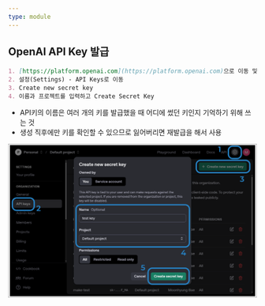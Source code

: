 ```yaml
---
type: module
---
```

## OpenAI API Key 발급

```markdown
1. [https://platform.openai.com](https://platform.openai.com)으로 이동 및 로그인
2. 설정(Settings) - API Keys로 이동
3. Create new secret key
4. 이름과 프로젝트를 입력하고 Create Secret Key
```

- API키의 이름은 여러 개의 키를 발급했을 때 어디에 썼던 키인지 기억하기 위해 쓰는 것
- 생성 직후에만 키를 확인할 수 있으므로 잃어버리면 재발급을 해서 사용

![](../attachments/chatgpt-api_key.png)